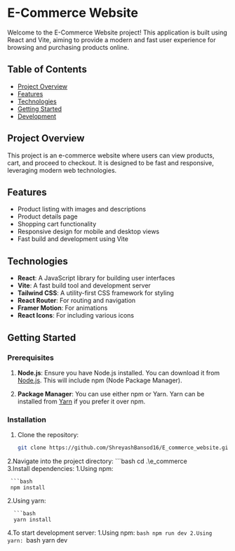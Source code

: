 # E-Commerce Website

Welcome to the E-Commerce Website project! This application is built using React and Vite, aiming to provide a modern and fast user experience for browsing and purchasing products online.

## Table of Contents

- [Project Overview](#project-overview)
- [Features](#features)
- [Technologies](#technologies)
- [Getting Started](#getting-started)
- [Development](#development)


## Project Overview

This project is an e-commerce website where users can view products, cart, and proceed to checkout. It is designed to be fast and responsive, leveraging modern web technologies.

## Features

- Product listing with images and descriptions
- Product details page
- Shopping cart functionality
- Responsive design for mobile and desktop views
- Fast build and development using Vite

## Technologies

- **React**: A JavaScript library for building user interfaces
- **Vite**: A fast build tool and development server
- **Tailwind CSS**: A utility-first CSS framework for styling
- **React Router**: For routing and navigation
- **Framer Motion**: For animations
- **React Icons**: For including various icons

## Getting Started

### Prerequisites

1. **Node.js**: Ensure you have Node.js installed. You can download it from [Node.js](https://nodejs.org/). This will include npm (Node Package Manager).

2. **Package Manager**: You can use either npm or Yarn. Yarn can be installed from [Yarn](https://yarnpkg.com/getting-started/install) if you prefer it over npm.

### Installation

1. Clone the repository:

   ```bash
   git clone https://github.com/ShreyashBansod16/E_commerce_website.git

2.Navigate into the project directory:
    ```bash
     cd .\e_commerce\
3.Install dependencies:
    1.Using npm:

     ```bash
     npm install
 2.Using yarn:

      ```bash
      yarn install

4.To start development server:
      1.Using npm:
        ```bash
        npm run dev
      2.Using yarn:
        ```bash
        yarn dev



  
